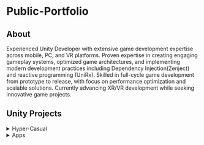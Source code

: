 # Public-Portfolio

## About
Experienced Unity Developer with extensive game development expertise across mobile, PC, and VR platforms.
Proven expertise in creating engaging gameplay systems, optimized game architectures, and implementing modern development practices including Dependency Injection(Zenject) and reactive programming (UniRx). 
Skilled in full-cycle game development from prototype to release, with focus on performance optimization and scalable solutions.
Currently advancing XR/VR development while seeking innovative game projects.

## Unity Projects
<details><summary>Hyper-Casual</summary>

<details><summary>01 - Air Buttle 1945 (Andoid & iOS)</summary>
  
[![Gameplay](https://img.youtube.com/vi/JawEXh_Cqck/0.jpg)](https://youtu.be/JawEXh_Cqck)

Game concept: A vertical shooter inspired by classic 1945-style games with modern merge mechanics and progression systems.

Key mechanics:
- Classic shoot'em up gameplay with varied enemy patterns
- Merge system for aircraft upgrades (10 levels of planes)
- Power-up and shield system
- Boss battles every 5 levels
- Enemy variety (small, medium, large air units, ground units)

Combat features:
- Multiple enemy movement patterns
- Different types of ammunition and shooting patterns
- Shield mechanics for both player and enemies
- Ground-based enemies (turrets and mechs)
- Destructible enemies with physics-based debris
- Power-ups affecting shooting characteristics

Progression system:
- Aircraft merge mechanics for upgrades
- Global roadmap showing level progress
- Collection system for different aircraft types
- Detailed aircraft stats and information screens
- Currency system for upgrades

Visual elements:
- Rich VFX system for explosions and effects
- Water interaction effects
- Destruction animation system
- Clean and informative UI
- Particle systems for various effects

Technical implementation:
- Optimized for low-end devices
- Efficient particle system
- Modular enemy behavior system
- Robust progress saving system
- Memory-efficient resource management
- Sound system with various effects

Target audience: fans of classic arcade shooters looking for modern gameplay elements and progression systems.
</details>

<details><summary>02 - Idle Fishing Tycoon: Hook It! (Andoid & iOS)</summary>

Game concept: an idle fishing simulation where players control a boat, catch fish, and develop their fishing business through various upgrades and management mechanics.

Key mechanics:
- Ship control and fish collection
- Resource management and trading system
- Multiple fishing locations with different fish types
- Upgrade progression system
- Passive income through AI fishermen

Gameplay features:
- Player-controlled fishing vessel
- Fish sale and profit system
- Multiple fishing zones (3 additional locations)
- Varying fish values by location
- AI assistant system for passive income

Progression system:
- Ship upgrades and improvements
- Location unlocks with premium fish
- Hireable AI fishermen system
- Assistant upgrade mechanics
- Multiple revenue streams

Technical implementation:
- Built with Unity
- Simple boat physics system
- AI pathfinding for automated boats
- Resource management system
- Progress save system
- Efficient performance for mobile devices

Visual style:
- Low-poly 3D graphics
- Clean, readable UI
- Water shader effects
- Simple yet appealing art style
- Clear visual feedback

Target audience: casual players who enjoy idle games with active gameplay elements and business management mechanics.
</details>
  
<details><summary>03 - Love Archer (Andoid & iOS + Amazon)</summary>
  
[![Gameplay](https://img.youtube.com/vi/uXUVxxbGb7k/0.jpg)](https://www.youtube.com/watch?v=uXUVxxbGb7k)

Game concept: a casual mobile game where players act as Cupid, shooting love arrows to match characters and build their island paradise.

Key mechanics:
- Swipe-based aiming and shooting system with intuitive controls
- Character matching and creation system
- Island development and customization
- Collection system for arrows, bows, and hearts
- Level-based progression with multiple zones

Visual style:
- Charming cartoon graphics
- Child-friendly art style
- Clear visual feedback and animations
- Smooth and responsive UI
- Particle effects for enhanced gameplay feel

Additional content:
- Various arrow types and designs
- Character skins and animations
- Island themes and decorations
- In-game currency (gems) for unlocks
- Achievement system with rewards

Technical implementation:
- Built with Unity
- Cloud save system
- Optimized for various mobile devices
- Modular system for easy content addition
- Memory-efficient for extended gameplay

Target audience: children and casual players, with family-friendly content and accessible gameplay mechanics.
</details>

<details><summary>04 - ZigZag (Andoid)</summary>

[![Gameplay](https://img.youtube.com/vi/EgFZggjMxdI/0.jpg)](https://www.youtube.com/watch?v=EgFZggjMxdI)

Game concept: a minimal arcade game where players guide a cube along a zigzag path by tapping to change direction, collecting gems and achieving high scores.

Key mechanics:
- One-touch control system for changing direction
- Timing-based gameplay
- Score tracking system
- Gem collection
- Endless progression with increasing difficulty
- Player loses when cube falls off the path

Visual style:
- Clean, minimalistic isometric design
- Two-color scheme (blue and white)
- Simple UI elements
- Clear visual feedback
- Smooth animations

Additional features:
- Sound toggle system
- High score tracking
- Games played counter
- GodMode for testing (AI-controlled gameplay)
- Basic UI with retry functionality

Technical implementation:
- Built with Unity
- Simple yet precise physics system
- Efficient performance optimization
- Automated testing mode
- Score and statistics tracking
- Clean code architecture for easy maintenance

Target audience: casual players looking for a simple yet challenging arcade experience.
</details>

<details><summary>05 - Color Adventure (Andoid & iOS + Amazon)</summary>

[![Gameplay](https://img.youtube.com/vi/r7AtrIHEYJY/0.jpg)](https://www.youtube.com/watch?v=r7AtrIHEYJY)

Game concept: a casual endless runner where players guide a character (initially a cube) along a road, collecting stickers/postcards of famous landmarks while avoiding obstacles.

Key mechanics:
- Simple tap-and-hold control system for movement
- Mini roadmap showing level progress
- Obstacle avoidance gameplay
- Sticker collection system (27 unique items)
- Progress visualization through roadmap levels
- Character trail effects and animations

Visual style:
- Clean, minimalistic 3D graphics
- Fluid animations and particle effects
- Progress indicators and UI elements
- Water-themed environment
- Clear obstacle visibility

Additional content:
- Character skins with unique animations and trails
- Collection book for tracking progress (stickers/postcards)
- In-game currency (crystals)
- Reward multiplier system
- Ad-based rewards
- Random skin generator (500 crystals)

Technical implementation:
- Built with Unity
- Optimized performance
- Modular systems for easy content addition
- Smooth movement controls
- Particle system for trails and effects

Target audience: casual players looking for simple yet engaging gameplay with collection mechanics.
</details>

<details><summary>06 - Mobile Run (Andoid & iOS + Amazon)</summary>

[![Gameplay](https://img.youtube.com/vi/wCeNd8PoAQY/0.jpg)](https://www.youtube.com/watch?v=wCeNd8PoAQY)

Game concept: a casual runner where players control a smartphone, overcoming obstacles and collecting power-ups across levels.

Key mechanics:
- 13 different boosters (obstacle freezing, super jumps, time slowdown, etc.)
- Unique finish mechanic: players need to cover maximum distance while the phone's battery lasts
- Level-based progression system with gradual unlocking of new abilities
- Simple controls optimized for mobile devices

Visual style:
- Minimalistic design with clean colors
- Intuitive interface
- Clear visual feedback on player actions

Additional content:
- Phone customization through case system
- Decorative keychains
- In-game currency (crystals) for content unlocking

Technical implementation:
- Built with Unity
- Optimized for various screen sizes
- Modular system for easy content addition
- Efficient device resource usage

Target audience: casual players, including children, which is reflected in the design and gameplay mechanics complexity.
</details>

<details><summary></summary>
</details>

</details>

<details><summary>Apps</summary>
<details><summary>01 - Fitness Pet App</summary>
Worked on a contract project for an African company, developing a sports application for a client in the UAE. Implemented comprehensive cross-platform data integration for iOS and Android wearables, including fitness trackers and smartwatches. Engineered data collection systems utilizing Apple HealthKit and Google Fit APIs for health metrics processing. Served as primary QA engineer for device compatibility testing, ensuring optimal performance across multiple platforms and devices.
</details>
